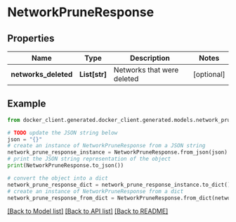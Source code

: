 # NetworkPruneResponse


## Properties

Name | Type | Description | Notes
------------ | ------------- | ------------- | -------------
**networks_deleted** | **List[str]** | Networks that were deleted | [optional] 

## Example

```python
from docker_client.generated.docker_client.generated.models.network_prune_response import NetworkPruneResponse

# TODO update the JSON string below
json = "{}"
# create an instance of NetworkPruneResponse from a JSON string
network_prune_response_instance = NetworkPruneResponse.from_json(json)
# print the JSON string representation of the object
print(NetworkPruneResponse.to_json())

# convert the object into a dict
network_prune_response_dict = network_prune_response_instance.to_dict()
# create an instance of NetworkPruneResponse from a dict
network_prune_response_from_dict = NetworkPruneResponse.from_dict(network_prune_response_dict)
```
[[Back to Model list]](../README.md#documentation-for-models) [[Back to API list]](../README.md#documentation-for-api-endpoints) [[Back to README]](../README.md)


